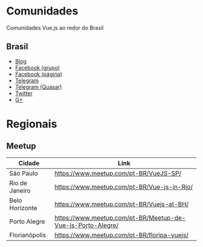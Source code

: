 # Comunidades
Comunidades Vue.js ao redor do Brasil

## Brasil
- [Blog](http://www.vuejs-brasil.com.br)
- [Facebook (grupo)](https://www.facebook.com/groups/vuejsbr/)
- [Facebook (página)](https://www.facebook.com/vuejsbrasil/)
- [Telegram](https://t.me/vuejsbrasil)
- [Telegram (Quasar)](https://t.me/quasarframeworkbrasil)
- [Twitter](https://t.me/quasarframeworkbrasil)
- [G+](https://plus.google.com/communities/104012886918830494146)

# Regionais
## Meetup

Cidade | Link
------ | ----
São Paulo | https://www.meetup.com/pt-BR/VueJS-SP/
Rio de Janeiro | https://www.meetup.com/pt-BR/Vue-js-in-Rio/
Belo Horizonte | https://www.meetup.com/pt-BR/Vuejs-at-BH/
Porto Alegre | https://www.meetup.com/pt-BR/Meetup-de-Vue-js-Porto-Alegre/
Florianópolis | https://www.meetup.com/pt-BR/floripa-vuejs/
